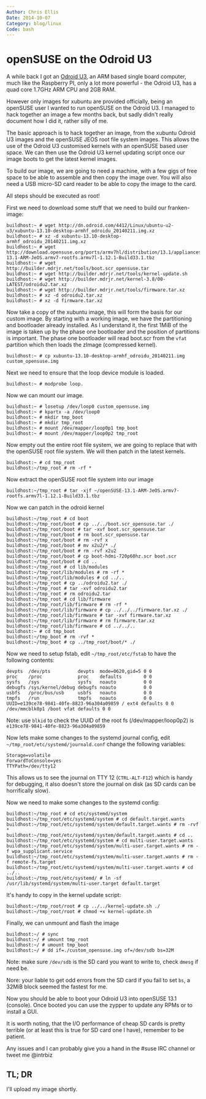 ```yaml
---
Author: Chris Ellis
Date: 2014-10-07
Category: blog/linux
Code: bash
---
```

# openSUSE on the Odroid U3

A while back I got an [Odroid U3](http://hardkernel.com/main/products/prdt_info.php?g_code=G138745696275), 
an ARM based single board computer, much like the Raspberry PI, only a lot more 
powerful - the Odroid U3, has a quad core 1.7GHz ARM CPU and 2GB RAM.

However only images for xubuntu are provided officially, being an openSUSE user 
I wanted to run openSUSE on the Odroid U3.  I managed to hack together an image 
a few months back, but sadly didn't really document how I did it, rather silly 
of me.

The basic approach is to hack together an image, from the xubuntu Odroid U3 
images and the openSUSE JEOS root file system images.  This allows the use of 
the Odroid U3 customised kernels with an openSUSE based user space.  We can then 
use the Odroid U3 kernel updating script once our image boots to get the latest 
kernel images.

To build our image, we are going to need a machine, with a few gigs of free 
space to be able to assemble and then copy the image over.  You will also need 
a USB micro-SD card reader to be able to copy the image to the card.

All steps should be executed as root!

First we need to download some stuff that we need to build our franken-image:

    buildhost:~ # wget http://dn.odroid.com/4412/Linux/ubuntu-u2-u3/xubuntu-13.10-desktop-armhf_odroidu_20140211.img.xz
    buildhost:~ # xz -d xubuntu-13.10-desktop-armhf_odroidu_20140211.img.xz
    buildhost:~ # wget http://download.opensuse.org/ports/armv7hl/distribution/13.1/appliances/openSUSE-13.1-ARM-JeOS.armv7-rootfs.armv7l-1.12.1-Build33.1.tbz
    buildhost:~ # wget http://builder.mdrjr.net/tools/boot.scr_opensuse.tar
    buildhost:~ # wget http://builder.mdrjr.net/tools/kernel-update.sh
    buildhost:~ # wget http://builder.mdrjr.net/kernel-3.8/00-LATEST/odroidu2.tar.xz
    buildhost:~ # wget http://builder.mdrjr.net/tools/firmware.tar.xz
    buildhost:~ # xz -d odroidu2.tar.xz
    buildhost:~ # xz -d firmware.tar.xz

Now take a copy of the xubuntu image, this will form the basis for our custom 
image.  By starting with a working image, we have the partitioning and 
bootloader already installed.  As I understand it, the first 1MiB of the image 
is taken up by the phase one bootloader and the position of partitions is 
important.  The phase one bootloader will read boot.scr from the `vfat` 
partition which then loads the zImage (compressed kernel).

    buildhost:~ # cp xubuntu-13.10-desktop-armhf_odroidu_20140211.img custom_opensuse.img

Next we need to ensure that the loop device module is loaded.

    buildhost:~ # modprobe loop.

Now we can mount our image.

    buildhost:~ # losetup /dev/loop0 custom_opensuse.img
    buildhost:~ # kpartx -a /dev/loop0
    buildhost:~ # mkdir tmp_boot
    buildhost:~ # mkdir tmp_root
    buildhost:~ # mount /dev/mapper/loop0p1 tmp_boot
    buildhost:~ # mount /dev/mapper/loop0p2 tmp_root

Now empty out the entire root file system, we are going to replace that 
with the openSUSE root file system.  We will then patch in the latest kernels.

    buildhost:~ # cd tmp_root
    buildhost:~/tmp_root # rm -rf *

Now extract the openSUSE root file system into our image

    buildhost:~/tmp_root # tar -xjf ~/openSUSE-13.1-ARM-JeOS.armv7-rootfs.armv7l-1.12.1-Build33.1.tbz

Now we can patch in the odroid kernel

    buildhost:~/tmp_root # cd boot
    buildhost:~/tmp_root/boot # cp ../../boot.scr_opensuse.tar ./
    buildhost:~/tmp_root/boot # tar -xvf boot.scr_opensuse.tar
    buildhost:~/tmp_root/boot # rm boot.scr_opensuse.tar
    buildhost:~/tmp_root/boot # rm -rvf x
    buildhost:~/tmp_root/boot # mv x2u2/* ./
    buildhost:~/tmp_root/boot # rm -rvf x2u2
    buildhost:~/tmp_root/boot # cp boot-hdmi-720p60hz.scr boot.scr
    buildhost:~/tmp_root/boot # cd ..
    buildhost:~/tmp_root # cd lib/modules
    buildhost:~/tmp_root/lib/modules # rm -rf *
    buildhost:~/tmp_root/lib/modules # cd ../..
    buildhost:~/tmp_root # cp ../odroidu2.tar ./
    buildhost:~/tmp_root # tar -xvf odroidu2.tar
    buildhost:~/tmp_root # rm odroidu2.tar
    buildhost:~/tmp_root # cd lib/firmware
    buildhost:~/tmp_root/lib/firmware # rm -rf *
    buildhost:~/tmp_root/lib/firmware # cp ../../../firmware.tar.xz ./
    buildhost:~/tmp_root/lib/firmware # tar -xvf firmware.tar.xz
    buildhost:~/tmp_root/lib/firmware # rm firmware.tar.xz
    buildhost:~/tmp_root/lib/firmware # cd ../../..
    buildhost:~ # cd tmp_boot
    buildhost:~/tmp_boot # rm -rvf *
    buildhost:~/tmp_boot # cp ../tmp_root/boot/* ./

Now we need to setup fstab, edit `~/tmp_root/etc/fstab` to have the following contents:
    
    devpts  /dev/pts          devpts  mode=0620,gid=5 0 0
    proc    /proc             proc    defaults        0 0
    sysfs   /sys              sysfs   noauto          0 0
    debugfs /sys/kernel/debug debugfs noauto          0 0
    usbfs   /proc/bus/usb     usbfs   noauto          0 0
    tmpfs   /run              tmpfs   noauto          0 0
    UUID=e139ce78-9841-40fe-8823-96a304a09859 / ext4 defaults 0 0
    /dev/mmcblk0p1 /boot vfat defaults 0 0

Note: use `blkid` to check the UUID of the root fs (/dev/mapper/loop0p2) is `e139ce78-9841-40fe-8823-96a304a09859`

Now lets make some changes to the systemd journal config, edit `~/tmp_root/etc/systemd/journald.conf` 
change the following variables:

    Storage=volatile
    ForwardToConsole=yes
    TTYPath=/dev/tty12

This allows us to see the journal on TTY 12 (`CTRL-ALT-F12`) which is handy for 
debugging, it also doesn't store the journal on disk (as SD cards can be 
horrifically slow).

Now we need to make some changes to the systemd config:

    buildhost:~/tmp_root # cd etc/systemd/system
    buildhost:~/tmp_root/etc/systemd/system # cd default.target.wants
    buildhost:~/tmp_root/etc/systemd/system/default.target.wants # rm -rvf *
    buildhost:~/tmp_root/etc/systemd/system/default.target.wants # cd ..
    buildhost:~/tmp_root/etc/systemd/system # cd multi-user.target.wants
    buildhost:~/tmp_root/etc/systemd/system/multi-user.target.wants # rm -f wpa_supplicant.service
    buildhost:~/tmp_root/etc/systemd/system/multi-user.target.wants # rm -f remote-fs.target
    buildhost:~/tmp_root/etc/systemd/system/multi-user.target.wants # cd ../..
    buildhost:~/tmp_root/etc/systemd/ # ln -sf /usr/lib/systemd/system/multi-user.target default.target
    
It's handy to copy in the kernel update script:
    
    buildhost:~/tmp_root/root # cp ../../kernel-update.sh ./
    buildhost:~/tmp_root/root # chmod +x kernel-update.sh

Finally, we can unmount and flash the image

    buildhost:~/ # sync
    buildhost:~/ # umount tmp_root
    buildhost:~/ # umount tmp_boot
    buildhost:~/ # dd if=./custom_opensuse.img of=/dev/sdb bs=32M

Note: make sure `/dev/sdb` is the SD card you want to write to, check `dmesg` if need be.

Nore: your liable to get odd errors from the SD card if you fail to set `bs`, a 32MiB 
block seemed the fastest for me.

Now you should be able to boot your Odroid U3 into openSUSE 13.1 (console).  Once 
booted you can use the zypper to update any RPMs or to install a GUI.

It is worth noting, that the I/O performance of cheap SD cards is pretty terrible
(or at least this is true for SD card one I have), remember to be patient.

Any issues and I can probably give you a hand in the #suse IRC channel or tweet me @intrbiz

## TL; DR

I'll upload my image shortly.

